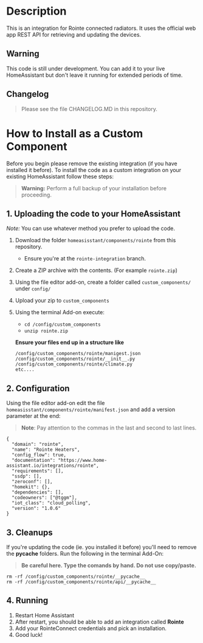 # Description
This is an integration for Rointe connected radiators. It uses the official web app REST API for retrieving and updating the devices.

## Warning
This code is still under development. You can add it to your live HomeAssistant but don't leave it running for extended periods of time.

## Changelog
> Please see the file CHANGELOG.MD in this repository.


# How to Install as a Custom Component
Before you begin please remove the existing integration (if you have installed it before).
To install the code as a custom integration on your existing HomeAssistant follow these steps:

> **Warning:** Perform a full backup of your installation before proceeding.

## 1. Uploading the code to your HomeAssistant
_Note:_ You can use whatever method you prefer to upload the code.

1. Download the folder `homeasisstant/components/rointe` from this repository.
    * Ensure you're at the `rointe-integration` branch.
2. Create a ZIP archive with the contents. (For example `rointe.zip`)
3. Using the file editor add-on, create a folder called `custom_components/` under `config/`
4. Upload your zip to `custom_components`
5. Using the terminal Add-on execute:
    * `cd /config/custom_components`
    * `unzip rointe.zip`

    **Ensure your files end up in a structure like**

    ```
    /config/custom_components/rointe/manigest.json
    /config/custom_components/rointe/__init__.py
    /config/custom_components/rointe/climate.py
    etc....
    ```
## 2. Configuration
Using the file editor add-on edit the file `homeasisstant/components/rointe/manifest.json` and add a version parameter at the end:

> **Note**: Pay attention to the commas in the last and second to last lines.

```
{
  "domain": "rointe",
  "name": "Rointe Heaters",
  "config_flow": true,
  "documentation": "https://www.home-assistant.io/integrations/rointe",
  "requirements": [],
  "ssdp": [],
  "zeroconf": [],
  "homekit": {},
  "dependencies": [],
  "codeowners": ["@tggm"],
  "iot_class": "cloud_polling",
  "version": "1.0.6"
}
```

## 3. Cleanups
If you're updating the code (ie. you installed it before) you'll need to remove the __pycache__ folders.
Run the following in the terminal Add-On:

> **Be careful here. Type the comands by hand. Do not use copy/paste.**

```
rm -rf /config/custom_components/rointe/__pycache__
rm -rf /config/custom_components/rointe/api/__pycache__
```

## 4. Running
1. Restart Home Assistant
2. After restart, you should be able to add an integration called **Rointe**
3. Add your RointeConnect credentials and pick an installation.
4. Good luck!